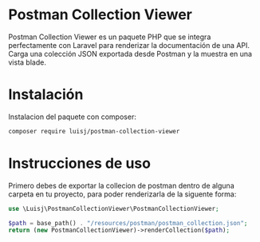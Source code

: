 # Postman Collection Viewer
Postman Collection Viewer es un paquete PHP que se integra perfectamente con Laravel para renderizar la documentación de una API. Carga una colección JSON exportada desde Postman y la muestra en una vista blade.

# Instalación
Instalacion del paquete con composer:
```bash
composer require luisj/postman-collection-viewer
```

# Instrucciones de uso
Primero debes de exportar la collecion de postman dentro de alguna carpeta en tu proyecto, para poder renderizarla de la siguente forma:
```php
use \Luisj\PostmanCollectionViewer\PostmanCollectionViewer;

$path = base_path() . "/resources/postman/postman_collection.json";
return (new PostmanCollectionViewer)->renderCollection($path);
```
